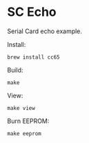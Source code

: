 SC Echo
=======

Serial Card echo example.

Install:

    brew install cc65

Build:

    make

View:

    make view

Burn EEPROM:

    make eeprom

